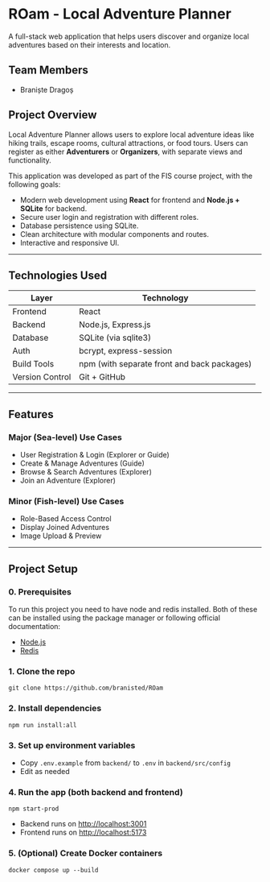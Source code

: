 # ROam - Local Adventure Planner

A full-stack web application that helps users discover and organize local adventures based on their interests and location.

## Team Members
- Braniște Dragoș

## Project Overview

Local Adventure Planner allows users to explore local adventure ideas like hiking trails, escape rooms, cultural attractions, or food tours. Users can register as either **Adventurers** or **Organizers**, with separate views and functionality.

This application was developed as part of the FIS course project, with the following goals:
- Modern web development using **React** for frontend and **Node.js + SQLite** for backend.
- Secure user login and registration with different roles.
- Database persistence using SQLite.
- Clean architecture with modular components and routes.
- Interactive and responsive UI.

---

## Technologies Used

| Layer           | Technology                                  |
|-----------------|---------------------------------------------|
| Frontend        | React                                       |
| Backend         | Node.js, Express.js                         |
| Database        | SQLite (via sqlite3)                        |
| Auth            | bcrypt, express-session                     |
| Build Tools     | npm (with separate front and back packages) |
| Version Control | Git + GitHub                                |

---

## Features

### Major (Sea-level) Use Cases

- User Registration & Login (Explorer or Guide)
- Create & Manage Adventures (Guide)
- Browse & Search Adventures (Explorer)
- Join an Adventure (Explorer)

### Minor (Fish-level) Use Cases
- Role-Based Access Control
- Display Joined Adventures
- Image Upload & Preview

---

## Project Setup

### 0. Prerequisites
To run this project you need to have node and redis installed. Both of these can be installed using the package manager or following official documentation:

- [Node.js](https://nodejs.org/en/download)
- [Redis](https://redis.io/docs/latest/operate/oss_and_stack/install/archive/install-redis/install-redis-on-linux/)


### 1. Clone the repo
`git clone https://github.com/branisted/ROam`

### 2. Install dependencies
`npm run install:all`

### 3. Set up environment variables
- Copy `.env.example` from `backend/` to `.env` in `backend/src/config`
- Edit as needed

### 4. Run the app (both backend and frontend)
`npm start-prod`

- Backend runs on [http://localhost:3001](http://localhost:3001)
- Frontend runs on [http://localhost:5173](http://localhost:5173)

### 5. (Optional) Create Docker containers
`docker compose up --build`